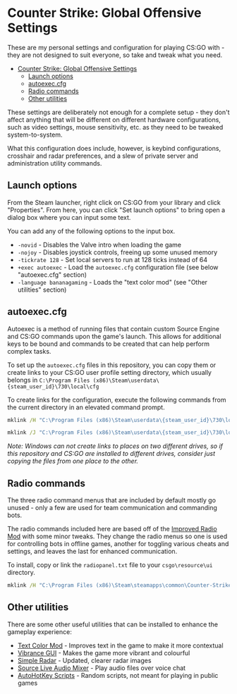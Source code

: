 # Counter Strike: Global Offensive Settings

These are my personal settings and configuration for playing CS:GO with - they are not designed to suit everyone, so take and tweak what you need.

<!-- TOC -->

- [Counter Strike: Global Offensive Settings](#counter-strike-global-offensive-settings)
    - [Launch options](#launch-options)
    - [autoexec.cfg](#autoexeccfg)
    - [Radio commands](#radio-commands)
    - [Other utilities](#other-utilities)

<!-- /TOC -->

These settings are deliberately not enough for a complete setup - they don't affect anything that will be different on different hardware configurations, such as video settings, mouse sensitivity, etc. as they need to be tweaked system-to-system.

What this configuration does include, however, is keybind configurations, crosshair and radar preferences, and a slew of private server and administration utility commands.

## Launch options

From the Steam launcher, right click on CS:GO from your library and click "Properties". From here, you can click "Set launch options" to bring open a dialog box where you can input some text.

You can add any of the following options to the input box.

- `-novid` - Disables the Valve intro when loading the game
- `-nojoy` - Disables joystick controls, freeing up some unused memory
- `-tickrate 128` - Set local servers to run at 128 ticks instead of 64
- `+exec autoexec` - Load the `autoexec.cfg` configuration file (see below "autoexec.cfg" section)
- `-language bananagaming` - Loads the "text color mod" (see "Other utilities" section)

## autoexec.cfg

Autoexec is a method of running files that contain custom Source Engine and CS:GO commands upon the game's launch. This allows for additional keys to be bound and commands to be created that can help perform complex tasks.

To set up the `autoexec.cfg` files in this repository, you can copy them or create links to your CS:GO user profile setting directory, which usually belongs in `C:\Program Files (x86)\Steam\userdata\{steam_user_id}\730\local\cfg`

To create links for the configuration, execute the following commands from the current directory in an elevated command prompt.

```bat
mklink /H "C:\Program Files (x86)\Steam\userdata\{steam_user_id}\730\local\cfg\autoexec.cfg" "autoexec.cfg"

mklink /J "C:\Program Files (x86)\Steam\userdata\{steam_user_id}\730\local\cfg\modules\" "modules\"
```

*Note: Windows can not create links to places on two different drives, so if this repository and CS:GO are installed to different drives, consider just copying the files from one place to the other.*

## Radio commands

The three radio command menus that are included by default mostly go unused - only a few are used for team communication and commanding bots.

The radio commands included here are based off of the [Improved Radio Mod](https://bananagaming.tv/improvedradiomod) with some minor tweaks. They change the radio menus so one is used for controlling bots in offline games, another for toggling various cheats and settings, and leaves the last for enhanced communication.

To install, copy or link the `radiopanel.txt` file to your `csgo\resource\ui` directory.

```bat
mklink /H "C:\Program Files (x86)\Steam\steamapps\common\Counter-Strike Global Offensive\csgo\resource\ui\radiopanel.txt" "radiopanel.txt"
```

## Other utilities

There are some other useful utilities that can be installed to enhance the gameplay experience:

- [Text Color Mod](https://bananagaming.tv/textcolormod) - Improves text in the game to make it more contextual
- [Vibrance GUI](https://vibrancegui.com/) - Makes the game more vibrant and colourful
- [Simple Radar](http://simpleradar.com/) - Updated, clearer radar images
- [Source Live Audio Mixer](http://slam.flankers.net/) - Play audio files over voice chat
- [AutoHotKey Scripts](csgo.ahk) - Random scripts, not meant for playing in public games
